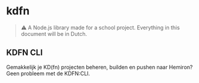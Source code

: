 # kdfn
> ⚠️ A Node.js library made for a school project. Everything in this document will be in Dutch.

## KDFN CLI
Gemakkelijk je KD(fn) projecten beheren, builden en pushen naar Hemiron? Geen probleem met de KDFN:CLI.
